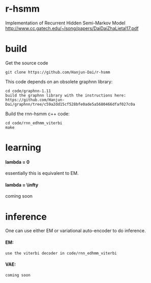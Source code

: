# r-hsmm
Implementation of Recurrent Hidden Semi-Markov Model   http://www.cc.gatech.edu/~lsong/papers/DaiDaiZhaLietal17.pdf

# build

Get the source code

    git clone https://github.com/Hanjun-Dai/r-hsmm
    
This code depends on an obsolete graphnn library: 

    cd code/graphnn-1.11
    build the graphnn library with the instructions here:
    https://github.com/Hanjun-Dai/graphnn/tree/c59a2dd15cf528bfe0ade5a5680466dfaf027c0a
    
Build the rnn-hsmm c++ code:

    cd code/rnn_edhmm_viterbi
    make

# learning

  #### lambda = 0
  essentially this is equivalent to EM. 
  
  #### lambda = \infty
  
  coming soon
  
# inference

  One can use either EM or variational auto-encoder to do inference. 
  
  #### EM: 
  
    use the viterbi decoder in code/rnn_edhmm_viterbi
    
  #### VAE: 
  
    coming soon 
